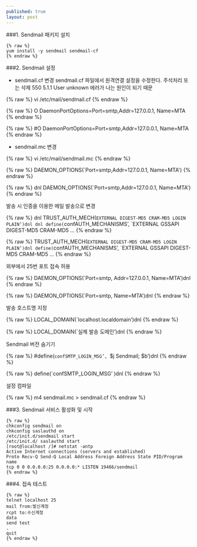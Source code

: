 ```yaml
---
published: true
layout: post
---
```


###1. Sendmail 패키지 설치

    {% raw %}
	yum install -y sendmail sendmail-cf
    {% endraw %}

###2. Sendmail 설정

- sendmail.cf 변경
sendmail.cf 파일에서 원격연결 설정을 수정한다. 주석처리 또는 삭제
550 5.1.1 User unknown 에러가 나는 원인이 되기 때문


{% raw %}
vi /etc/mail/sendmail.cf
{% endraw %}

{% raw %}
O DaemonPortOptions=Port=smtp,Addr=127.0.0.1, Name=MTA
{% endraw %}

{% raw %}
#O DaemonPortOptions=Port=smtp,Addr=127.0.0.1, Name=MTA
{% endraw %}

- sendmail.mc 변경

{% raw %}
vi /etc/mail/sendmail.mc
{% endraw %}

{% raw %}
DAEMON_OPTIONS(`Port=smtp,Addr=127.0.0.1, Name=MTA')
{% endraw %}

{% raw %}
dnl DAEMON_OPTIONS(`Port=smtp,Addr=127.0.0.1, Name=MTA')
{% endraw %}

발송 시 인증을 이용한 메일 발송으로 변경

{% raw %}
dnl TRUST_AUTH_MECH(`EXTERNAL DIGEST-MD5 CRAM-MD5 LOGIN PLAIN’)dnl
dnl define(`confAUTH_MECHANISMS’, `EXTERNAL GSSAPI DIGEST-MD5 CRAM-MD5 ...
{% endraw %}

{% raw %}
TRUST_AUTH_MECH(`EXTERNAL DIGEST-MD5 CRAM-MD5 LOGIN PLAIN’)dnl
define(`confAUTH_MECHANISMS’, `EXTERNAL GSSAPI DIGEST-MD5 CRAM-MD5 ...
{% endraw %}

외부에서 25번 포트 접속 허용

{% raw %}
DAEMON_OPTIONS(`Port=smtp, Addr=127.0.0.1, Name=MTA’)dnl
{% endraw %}

{% raw %}
DAEMON_OPTIONS(`Port=smtp, Name=MTA’)dnl
{% endraw %}

발송 호스트명 지정

{% raw %}
LOCAL_DOMAIN(`localhost.localdomain’)dnl
{% endraw %}

{% raw %}
LOCAL_DOMAIN(`실제 발송 도메인’)dnl
{% endraw %}

Sendmail 버전 숨기기

{% raw %}
#define(`confSMTP_LOGIN_MSG’, `$j Sendmail; $b’)dnl
{% endraw %}   

{% raw %}
define(`confSMTP_LOGIN_MSG’ )dnl
{% endraw %}

설정 컴파일

{% raw %}
m4 sendmail.mc > sendmail.cf
{% endraw %}

###3. Sendmail 서비스 활성화 및 시작

    {% raw %}
    chkconfig sendmail on
    chkconfig saslauthd on
    /etc/init.d/sendmail start
    /etc/init.d/ saslauthd start
    [root@localhost /]# netstat -antp
    Active Internet connections (servers and established)
    Proto Recv-Q Send-Q Local Address Foreign Address State PID/Program name
    tcp 0 0 0.0.0.0:25 0.0.0.0:* LISTEN 19466/sendmail
    {% endraw %}

###4. 접속 테스트

    {% raw %}
    telnet localhost 25
    mail from:발신계정
    rcpt to:수신계정
    data
    send test
    .
    quit
    {% endraw %}